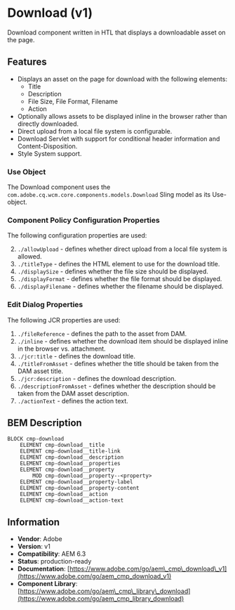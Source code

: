 <!--
Copyright 2019 Adobe Systems Incorporated

Licensed under the Apache License, Version 2.0 (the "License");
you may not use this file except in compliance with the License.
You may obtain a copy of the License at

    http://www.apache.org/licenses/LICENSE-2.0

Unless required by applicable law or agreed to in writing, software
distributed under the License is distributed on an "AS IS" BASIS,
WITHOUT WARRANTIES OR CONDITIONS OF ANY KIND, either express or implied.
See the License for the specific language governing permissions and
limitations under the License.
-->

Download (v1)
====
Download component written in HTL that displays a downloadable asset on the page.

## Features
* Displays an asset on the page for download with the following elements:
    * Title
    * Description
    * File Size, File Format, Filename
    * Action
* Optionally allows assets to be displayed inline in the browser rather than directly downloaded.
* Direct upload from a local file system is configurable.
* Download Servlet with support for conditional header information and Content-Disposition.
* Style System support.

### Use Object
The Download component uses the `com.adobe.cq.wcm.core.components.models.Download` Sling model as its Use-object.

### Component Policy Configuration Properties
The following configuration properties are used:

2. `./allowUpload` - defines whether direct upload from a local file system is allowed.
3. `./titleType` - defines the HTML element to use for the download title.
4. `./displaySize` - defines whether the file size should be displayed.
5. `./displayFormat` - defines whether the file format should be displayed.
6. `./displayFilename` - defines whether the filename should be displayed.

### Edit Dialog Properties
The following JCR properties are used:

1. `./fileReference` - defines the path to the asset from DAM.
2. `./inline` - defines whether the download item should be displayed inline in the browser vs. attachment.
3. `./jcr:title` - defines the download title.
4. `./titleFromAsset` - defines whether the title should be taken from the DAM asset title.
5. `./jcr:description` - defines the download description.
6. `./descriptionFromAsset` - defines whether the description should be taken from the DAM asset description.
7. `./actionText` - defines the action text.

## BEM Description
```
BLOCK cmp-download
    ELEMENT cmp-download__title
    ELEMENT cmp-download__title-link
    ELEMENT cmp-download__description
    ELEMENT cmp-download__properties
    ELEMENT cmp-download__property
        MOD cmp-download__property--<property>
    ELEMENT cmp-download__property-label
    ELEMENT cmp-download__property-content
    ELEMENT cmp-download__action
    ELEMENT cmp-download__action-text
```

## Information
* **Vendor**: Adobe
* **Version**: v1
* **Compatibility**: AEM 6.3
* **Status**: production-ready
* **Documentation**: [https://www.adobe.com/go/aem\_cmp\_download\_v1](https://www.adobe.com/go/aem_cmp_download_v1)
* **Component Library**: [https://www.adobe.com/go/aem\_cmp\_library\_download](https://www.adobe.com/go/aem_cmp_library_download)
